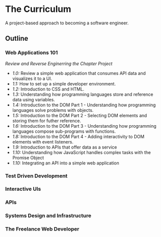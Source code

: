 # The Curriculum
A project-based approach to becoming a software engineer.

## Outline

### Web Applications 101

*Review and Reverse Enginerring the Chapter Project*
- *1.0:* Review a simple web application that consumes API data and visualizes it to a UI.
- *1.1:* How to set up a simple developer environment.
- *1.2:* Introduction to CSS and HTML.
- *1.3:* Understanding how programming languages store and reference data using variables.
- *1.4:* Introduction to the DOM Part 1 - Understanding how programming languages solve problems with objects. 
- *1.5:* Introduction to the DOM Part 2 - Selecting DOM elements and storing them for futher reference.
- *1.6:* Introduction to the DOM Part 3 - Understanding how programming languages compose sub-programs with functions.
- *1.8:* Introduction to the DOM Part 4 - Adding interactivity to DOM elements with event listeners.
- *1.9:* Introduction to APIs that offer data as a service
- *1.10:* Understanding how JavaScript handles complex tasks with the Promise Object
- *1.10:* Integrating an API into a simple web application


### Test Driven Development

### Interactive UIs

### APIs

### Systems Design and Infrastructure

### The Freelance Web Developer
